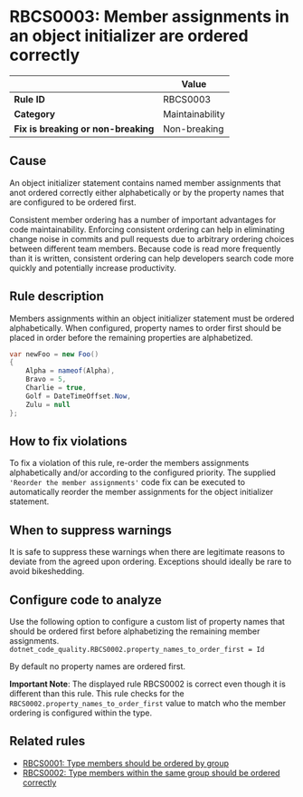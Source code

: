<!--
---
title: "RBCS0003: Member assignments in an object initializer are ordered correctly (code analysis)"
description: "Learn about code analysis rule RBCS0003: Member assignments in an object initializer are ordered correctly"
f1_keywords:
- RBCS0003
- MemberAssignmentsInInitializerShouldBeOrderedCorrectly
helpviewer_keywords:
- MemberAssignmentsInInitializerShouldBeOrderedCorrectly
- RBCS0003
author: ryanthomas
dev_langs:
- CSharp
---
-->

# RBCS0003: Member assignments in an object initializer are ordered correctly

| | Value |
|-|-|
| **Rule ID** |RBCS0003|
| **Category** |Maintainability|
| **Fix is breaking or non-breaking** |Non-breaking|

## Cause

An object initializer statement contains named member assignments that anot ordered correctly either alphabetically or by the property names that are configured to be ordered first.

Consistent member ordering has a number of important advantages for code maintainability. Enforcing consistent ordering can help in eliminating change noise in commits and pull requests due to arbitrary ordering choices between different team members. Because code is read more frequently than it is written, consistent ordering can help developers search code more quickly and potentially increase productivity.

## Rule description

Members assignments within an object initializer statement must be ordered alphabetically. When configured, property names to order first should be placed in order before the remaining properties are alphabetized.

```csharp
var newFoo = new Foo()
{
    Alpha = nameof(Alpha),
    Bravo = 5,
    Charlie = true,
    Golf = DateTimeOffset.Now,
    Zulu = null
};
```

## How to fix violations

To fix a violation of this rule, re-order the members assignments alphabetically and/or according to the configured priority. The supplied `'Reorder the member assignments'` code fix can be executed to automatically reorder the member assignments for the object initializer statement.

## When to suppress warnings

It is safe to suppress these warnings when there are legitimate reasons to deviate from the agreed upon ordering. Exceptions should ideally be rare to avoid bikeshedding.

## Configure code to analyze

Use the following option to configure a custom list of property names that should be ordered first before alphabetizing the remaining member assignments.
`dotnet_code_quality.RBCS0002.property_names_to_order_first = Id`

By default no property names are ordered first.

**Important Note**: The displayed rule RBCS0002 is correct even though it is different than this rule. This rule checks for the `RBCS0002.property_names_to_order_first` value to match who the member ordering is configured within the type.

## Related rules

- [RBCS0001: Type members should be ordered by group](RBCS0001.md)
- [RBCS0002: Type members within the same group should be ordered correctly](RBCS0002.md)